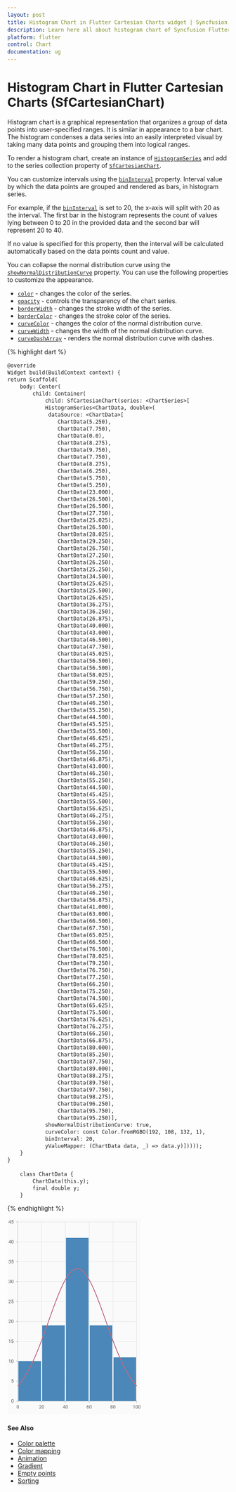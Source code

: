 ```yaml
---
layout: post
title: Histogram Chart in Flutter Cartesian Charts widget | Syncfusion 
description: Learn here all about histogram chart of Syncfusion Flutter Cartesian Charts (SfCartesianChart) widget and more.
platform: flutter
control: Chart
documentation: ug
---
```


# Histogram Chart in Flutter Cartesian Charts (SfCartesianChart)

Histogram chart is a graphical representation that organizes a group of data points into user-specified ranges. It is similar in appearance to a bar chart. The histogram condenses a data series into an easily interpreted visual by taking many data points and grouping them into logical ranges.

To render a histogram chart, create an instance of [`HistogramSeries`](https://pub.dev/documentation/syncfusion_flutter_charts/latest/charts/HistogramSeries-class.html) and add to the series collection property of [`SfCartesianChart`](https://pub.dev/documentation/syncfusion_flutter_charts/latest/charts/SfCartesianChart/SfCartesianChart.html).

You can customize intervals using the [`binInterval`](https://pub.dev/documentation/syncfusion_flutter_charts/latest/charts/HistogramSeries/binInterval.html) property. Interval value by which the data points are grouped and rendered as bars, in histogram series.

For example, if the [`binInterval`](https://pub.dev/documentation/syncfusion_flutter_charts/latest/charts/HistogramSeries/binInterval.html) is set to 20, the x-axis will split with 20 as the interval. The first bar in the histogram represents the count of values lying between 0 to 20 in the provided data and the second bar will represent 20 to 40.

If no value is specified for this property, then the interval will be calculated automatically based on the data points count and value.

You can collapse the normal distribution curve using the [`showNormalDistributionCurve`](https://pub.dev/documentation/syncfusion_flutter_charts/latest/charts/HistogramSeries/showNormalDistributionCurve.html) property. You can use the following properties to customize the appearance.

* [`color`](https://pub.dev/documentation/syncfusion_flutter_charts/latest/charts/CartesianSeries/color.html) - changes the color of the series.
* [`opacity`](https://pub.dev/documentation/syncfusion_flutter_charts/latest/charts/CartesianSeries/opacity.html) - controls the transparency of the chart series.
* [`borderWidth`](https://pub.dev/documentation/syncfusion_flutter_charts/latest/charts/CartesianSeries/borderWidth.html) - changes the stroke width of the series.
* [`borderColor`](https://pub.dev/documentation/syncfusion_flutter_charts/latest/charts/CartesianSeries/borderColor.html) - changes the stroke color of the series.
* [`curveColor`](https://pub.dev/documentation/syncfusion_flutter_charts/latest/charts/HistogramSeries/curveColor.html) - changes the color of the normal distribution curve.
* [`curveWidth`](https://pub.dev/documentation/syncfusion_flutter_charts/latest/charts/HistogramSeries/curveWidth.html) - changes the width of the normal distribution curve.
* [`curveDashArray`](https://pub.dev/documentation/syncfusion_flutter_charts/latest/charts/HistogramSeries/curveDashArray.html) - renders the normal distribution curve  with dashes.

{% highlight dart %} 

    @override
    Widget build(BuildContext context) {
    return Scaffold(
        body: Center(
            child: Container(
                child: SfCartesianChart(series: <ChartSeries>[
                HistogramSeries<ChartData, double>(
                 dataSource: <ChartData>[
                    ChartData(5.250),
                    ChartData(7.750),
                    ChartData(0.0),
                    ChartData(8.275),
                    ChartData(9.750),
                    ChartData(7.750),
                    ChartData(8.275),
                    ChartData(6.250),
                    ChartData(5.750),
                    ChartData(5.250),
                    ChartData(23.000),
                    ChartData(26.500),
                    ChartData(26.500),
                    ChartData(27.750),
                    ChartData(25.025),
                    ChartData(26.500),
                    ChartData(28.025),
                    ChartData(29.250),
                    ChartData(26.750),
                    ChartData(27.250),
                    ChartData(26.250),
                    ChartData(25.250),
                    ChartData(34.500),
                    ChartData(25.625),
                    ChartData(25.500),
                    ChartData(26.625),
                    ChartData(36.275),
                    ChartData(36.250),
                    ChartData(26.875),
                    ChartData(40.000),
                    ChartData(43.000),
                    ChartData(46.500),
                    ChartData(47.750),
                    ChartData(45.025),
                    ChartData(56.500),
                    ChartData(56.500),
                    ChartData(58.025),
                    ChartData(59.250),
                    ChartData(56.750),
                    ChartData(57.250),
                    ChartData(46.250),
                    ChartData(55.250),
                    ChartData(44.500),
                    ChartData(45.525),
                    ChartData(55.500),
                    ChartData(46.625),
                    ChartData(46.275),
                    ChartData(56.250),
                    ChartData(46.875),
                    ChartData(43.000),
                    ChartData(46.250),
                    ChartData(55.250),
                    ChartData(44.500),
                    ChartData(45.425),
                    ChartData(55.500),
                    ChartData(56.625),
                    ChartData(46.275),
                    ChartData(56.250),
                    ChartData(46.875),
                    ChartData(43.000),
                    ChartData(46.250),
                    ChartData(55.250),
                    ChartData(44.500),
                    ChartData(45.425),
                    ChartData(55.500),
                    ChartData(46.625),
                    ChartData(56.275),
                    ChartData(46.250),
                    ChartData(56.875),
                    ChartData(41.000),
                    ChartData(63.000),
                    ChartData(66.500),
                    ChartData(67.750),
                    ChartData(65.025),
                    ChartData(66.500),
                    ChartData(76.500),
                    ChartData(78.025),
                    ChartData(79.250),
                    ChartData(76.750),
                    ChartData(77.250),
                    ChartData(66.250),
                    ChartData(75.250),
                    ChartData(74.500),
                    ChartData(65.625),
                    ChartData(75.500),
                    ChartData(76.625),
                    ChartData(76.275),
                    ChartData(66.250),
                    ChartData(66.875),
                    ChartData(80.000),
                    ChartData(85.250),
                    ChartData(87.750),
                    ChartData(89.000),
                    ChartData(88.275),
                    ChartData(89.750),
                    ChartData(97.750),
                    ChartData(98.275),
                    ChartData(96.250),
                    ChartData(95.750),
                    ChartData(95.250)],
                showNormalDistributionCurve: true,
                curveColor: const Color.fromRGBO(192, 108, 132, 1),
                binInterval: 20,
                yValueMapper: (ChartData data, _) => data.y)]))));
        }
    }

        class ChartData {
            ChartData(this.y);
            final double y;
        }

{% endhighlight %}

![histogram chart](cartesian-chart-types-images/Histogram.png)

#### See Also

* [Color palette](./series-customization#color-palette) 
* [Color mapping](./series-customization#color-mapping-for-data-points)
* [Animation](./series-customization#animation)
* [Gradient](./series-customization#gradient-fill)
* [Empty points](./series-customization#empty-points)  
* [Sorting](./series-customization##sorting) 